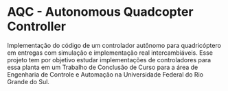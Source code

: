 # AQC - Autonomous Quadcopter Controller
Implementação do código de um controlador autônomo para quadricóptero em entregas com simulação e implementação real intercambiáveis. Esse projeto tem por objetivo estudar implementações de controladores para essa planta em um Trabalho de Conclusão de Curso para a área de Engenharia de Controle e Automação na Universidade Federal do Rio Grande do Sul.
